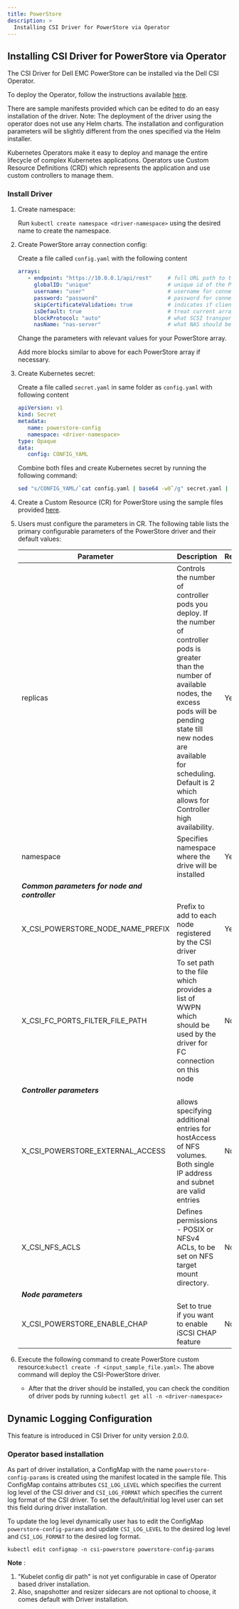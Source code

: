 ```yaml
---
title: PowerStore
description: >
  Installing CSI Driver for PowerStore via Operator
---
```

## Installing CSI Driver for PowerStore via Operator

The CSI Driver for Dell EMC PowerStore can be installed via the Dell CSI Operator.

To deploy the Operator, follow the instructions available [here](../).

There are sample manifests provided which can be edited to do an easy installation of the driver. 
Note: The deployment of the driver using the operator does not use any Helm charts. The installation and configuration parameters will be slightly different from the ones specified via the Helm installer.

Kubernetes Operators make it easy to deploy and manage the entire lifecycle of complex Kubernetes applications. Operators use Custom Resource Definitions (CRD) which represents the application and use custom controllers to manage them.

### Install Driver

1. Create namespace:

   Run `kubectl create namespace <driver-namespace>` using the desired name to create the namespace.
2. Create PowerStore array connection config:

   Create a file called `config.yaml` with the following content
   ```yaml
   arrays:
      - endpoint: "https://10.0.0.1/api/rest"     # full URL path to the PowerStore API
        globalID: "unique"                        # unique id of the PowerStore array
        username: "user"                          # username for connecting to API
        password: "password"                      # password for connecting to API
        skipCertificateValidation: true           # indicates if client side validation of (management)server's certificate can be skipped
        isDefault: true                           # treat current array as a default (would be used by storage classes without arrayID parameter)
        blockProtocol: "auto"                     # what SCSI transport protocol use on node side (FC, ISCSI, None, or auto)
        nasName: "nas-server"                     # what NAS should be used for NFS volumes
   ```
   Change the parameters with relevant values for your PowerStore array. 

   Add more blocks similar to above for each PowerStore array if necessary.
3. Create Kubernetes secret: 

   Create a file called `secret.yaml` in same folder as `config.yaml` with following content
   ```yaml
   apiVersion: v1
   kind: Secret
   metadata:
      name: powerstore-config
      namespace: <driver-namespace>
   type: Opaque
   data:
      config: CONFIG_YAML
   ```

   Combine both files and create Kubernetes secret by running the following command:
   ```bash
   sed "s/CONFIG_YAML/`cat config.yaml | base64 -w0`/g" secret.yaml | kubectl apply -f -
   ```
   
4. Create a Custom Resource (CR) for PowerStore using the sample files provided    [here](https://github.com/dell/dell-csi-operator/tree/master/samples). 
5. Users must configure the parameters in CR. The following table lists the primary configurable parameters of the PowerStore driver and their default values:
   
   | Parameter | Description | Required | Default |
   | --------- | ----------- | -------- |-------- |
   | replicas | Controls the number of controller pods you deploy. If the number of controller pods is greater than the number of available nodes, the excess pods will be pending state till new nodes are available for scheduling. Default is 2 which allows for Controller high availability. | Yes | 2 |
   | namespace | Specifies namespace where the drive will be installed | Yes | "test-powerstore" |
   | ***Common parameters for node and controller*** |
   | X_CSI_POWERSTORE_NODE_NAME_PREFIX | Prefix to add to each node registered by the CSI driver | Yes | "csi-node" 
   | X_CSI_FC_PORTS_FILTER_FILE_PATH | To set path to the file which provides a list of WWPN which should be used by the driver for FC connection on this node | No | "/etc/fc-ports-filter" |
   | ***Controller parameters*** |
   | X_CSI_POWERSTORE_EXTERNAL_ACCESS | allows specifying additional entries for hostAccess of NFS volumes. Both single IP address and subnet are valid entries | No | " "|
   | X_CSI_NFS_ACLS | Defines permissions - POSIX or NFSv4 ACLs, to be set on NFS target mount directory. | No | "0777" |
   | ***Node parameters*** |
   | X_CSI_POWERSTORE_ENABLE_CHAP | Set to true if you want to enable iSCSI CHAP feature | No | false | 
6.  Execute the following command to create PowerStore custom resource:`kubectl create -f <input_sample_file.yaml>`. The above command will deploy the CSI-PowerStore driver.
      - After that the driver should be installed, you can check the condition of driver pods by running `kubectl get all -n <driver-namespace>`

## Dynamic Logging Configuration

This feature is introduced in CSI Driver for unity version 2.0.0. 

### Operator based installation
As part of driver installation, a ConfigMap with the name `powerstore-config-params` is created using the manifest located in the sample file. This ConfigMap contains attributes `CSI_LOG_LEVEL` which specifies the current log level of the CSI driver and `CSI_LOG_FORMAT` which specifies the current log format of the CSI driver. To set the default/initial log level user can set this field during driver installation.

To update the log level dynamically user has to edit the ConfigMap `powerstore-config-params` and update `CSI_LOG_LEVEL` to the desired log level and `CSI_LOG_FORMAT` to the desired log format.
```
kubectl edit configmap -n csi-powerstore powerstore-config-params
```
**Note** : 
  1. "Kubelet config dir path" is not yet configurable in case of Operator based driver installation.
  2. Also, snapshotter and resizer sidecars are not optional to choose, it comes default with Driver installation. 
